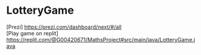 # LotteryGame
[Prezi] https://prezi.com/dashboard/next/#/all
<br>
[Play game on replit] https://replit.com/@G00420671/MathsProject#src/main/java/LotteryGame.java
